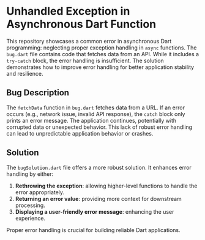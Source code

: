 # Unhandled Exception in Asynchronous Dart Function

This repository showcases a common error in asynchronous Dart programming: neglecting proper exception handling in `async` functions. The `bug.dart` file contains code that fetches data from an API. While it includes a `try-catch` block, the error handling is insufficient.  The solution demonstrates how to improve error handling for better application stability and resilience.

## Bug Description

The `fetchData` function in `bug.dart` fetches data from a URL.  If an error occurs (e.g., network issue, invalid API response), the `catch` block only prints an error message. The application continues, potentially with corrupted data or unexpected behavior. This lack of robust error handling can lead to unpredictable application behavior or crashes.

## Solution

The `bugSolution.dart` file offers a more robust solution.  It enhances error handling by either:

1. **Rethrowing the exception**: allowing higher-level functions to handle the error appropriately.
2. **Returning an error value**: providing more context for downstream processing.
3. **Displaying a user-friendly error message**: enhancing the user experience.

Proper error handling is crucial for building reliable Dart applications.